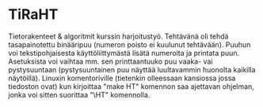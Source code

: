 # TiRaHT
Tietorakenteet &amp; algoritmit kurssin harjoitustyö.
Tehtävänä oli tehdä tasapainotettu binääripuu (numeron poisto ei kuulunut tehtävään). Puuhun voi tekstipohjaisesta 
käyttöliittymästä lisätä numeroita ja printata puun. Asetuksista voi vaihtaa mm. sen printtaantuuko puu vaaka- vai pystysuuntaan 
(pystysuuntainen puu näyttää luultavammin huonolta kaikilla näytöillä). Linuxin komentoriville (tietenkin olleessaan kansiossa
jossa tiedoston ovat) kun kirjoittaa "make HT" komennon saa ajettavan ohjelman, jonka voi sitten suorittaa "\HT" komennolla.
 
